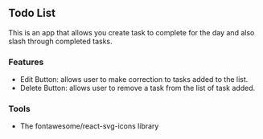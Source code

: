 ## Todo List

This is an app that allows you create task to complete for the day and also slash through completed tasks.

### Features
- Edit Button: allows user to make correction to tasks added to the list.
- Delete Button: allows user to remove a task from the list of task added.
  

### Tools
- The fontawesome/react-svg-icons library
